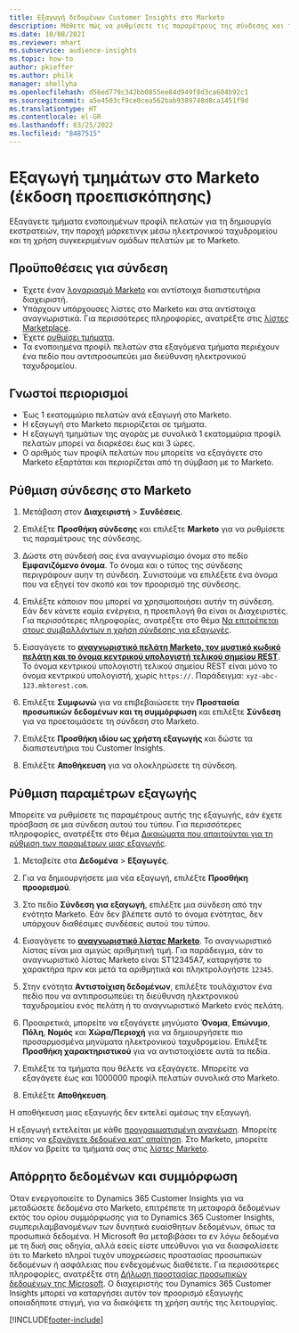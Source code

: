```yaml
---
title: Εξαγωγή δεδομένων Customer Insights στο Marketo
description: Μάθετε πώς να ρυθμίσετε τις παραμέτρους της σύνδεσης και της εξαγωγής στο Marketo.
ms.date: 10/08/2021
ms.reviewer: mhart
ms.subservice: audience-insights
ms.topic: how-to
author: pkieffer
ms.author: philk
manager: shellyha
ms.openlocfilehash: d56ed779c342bb0855ee84d949f8d3ca604b92c1
ms.sourcegitcommit: a5e4503cf9ce0cea562bab9389748d8ca1451f9d
ms.translationtype: HT
ms.contentlocale: el-GR
ms.lasthandoff: 03/25/2022
ms.locfileid: "8487515"
---
```

# <a name="export-segments-to-marketo-preview"></a>Εξαγωγή τμημάτων στο Marketo (έκδοση προεπισκόπησης)

Εξαγάγετε τμήματα ενοποιημένων προφίλ πελατών για τη δημιουργία εκστρατειών, την παροχή μάρκετινγκ μέσω ηλεκτρονικού ταχυδρομείου και τη χρήση συγκεκριμένων ομάδων πελατών με το Marketo.

## <a name="prerequisites-for-connection"></a>Προϋποθέσεις για σύνδεση

-   Έχετε έναν [λογαριασμό Marketo](https://login.marketo.com/) και αντίστοιχα διαπιστευτήρια διαχειριστή.
-   Υπάρχουν υπάρχουσες λίστες στο Marketo και στα αντίστοιχα αναγνωριστικά. Για περισσότερες πληροφορίες, ανατρέξτε στις [λίστες Marketplace](https://docs.marketo.com/display/public/DOCS/Understanding+Static+Lists).
-   Έχετε [ρυθμίσει τμήματα](segments.md).
-   Τα ενοποιημένα προφίλ πελατών στα εξαγόμενα τμήματα περιέχουν ένα πεδίο που αντιπροσωπεύει μια διεύθυνση ηλεκτρονικού ταχυδρομείου.

## <a name="known-limitations"></a>Γνωστοί περιορισμοί

- Έως 1 εκατομμύριο πελατών ανά εξαγωγή στο Marketo.
- Η εξαγωγή στο Marketo περιορίζεται σε τμήματα.
- Η εξαγωγή τμημάτων της αγοράς με συνολικά 1 εκατομμύρια προφίλ πελατών μπορεί να διαρκέσει έως και 3 ώρες. 
- Ο αριθμός των προφίλ πελατών που μπορείτε να εξαγάγετε στο Marketo εξαρτάται και περιορίζεται από τη σύμβαση με το Marketo.

## <a name="set-up-connection-to-marketo"></a>Ρύθμιση σύνδεσης στο Marketo

1. Μετάβαση στον **Διαχειριστή** > **Συνδέσεις**.

1. Επιλέξτε **Προσθήκη σύνδεσης** και επιλέξτε **Marketo** για να ρυθμίσετε τις παραμέτρους της σύνδεσης.

1. Δώστε στη σύνδεσή σας ένα αναγνωρίσιμο όνομα στο πεδίο **Εμφανιζόμενο όνομα**. Το όνομα και ο τύπος της σύνδεσης περιγράφουν αυην τη σύνδεση. Συνιστούμε να επιλέξετε ένα όνομα που να εξηγεί τον σκοπό και τον προορισμό της σύνδεσης.

1. Επιλέξτε κάποιον που μπορεί να χρησιμοποιήσει αυτήν τη σύνδεση. Εάν δεν κάνετε καμία ενέργεια, η προεπιλογή θα είναι οι Διαχειριστές. Για περισσότερες πληροφορίες, ανατρέξτε στο θέμα [Να επιτρέπεται στους συμβαλλόντων η χρήση σύνδεσης για εξαγωγές](connections.md#allow-contributors-to-use-a-connection-for-exports).

1. Εισαγάγετε το **[αναγνωριστικό πελάτη Marketo, τον μυστικό κωδικό πελάτη και το όνομα κεντρικού υπολογιστή τελικού σημείου REST](https://developers.marketo.com/rest-api/authentication/)**. Το όνομα κεντρικού υπολογιστή τελικού σημείου REST είναι μόνο το όνομα κεντρικού υπολογιστή, χωρίς `https://`. Παράδειγμα: `xyz-abc-123.mktorest.com`. 

1. Επιλέξτε **Συμφωνώ** για να επιβεβαιώσετε την **Προστασία προσωπικών δεδομένων και τη συμμόρφωση** και επιλέξτε **Σύνδεση** για να προετοιμάσετε τη σύνδεση στο Marketo.

1. Επιλέξτε **Προσθήκη ιδίου ως χρήστη εξαγωγής** και δώστε τα διαπιστευτήρια του Customer Insights.

1. Επιλέξτε **Αποθήκευση** για να ολοκληρώσετε τη σύνδεση.

## <a name="configure-an-export"></a>Ρύθμιση παραμέτρων εξαγωγής

Μπορείτε να ρυθμίσετε τις παραμέτρους αυτής της εξαγωγής, εάν έχετε πρόσβαση σε μια σύνδεση αυτού του τύπου. Για περισσότερες πληροφορίες, ανατρέξτε στο θέμα [Δικαιώματα που απαιτούνται για τη ρύθμιση των παραμέτρων μιας εξαγωγής](export-destinations.md#set-up-a-new-export).

1. Μεταβείτε στα **Δεδομένα** > **Εξαγωγές**.

1. Για να δημιουργήσετε μια νέα εξαγωγή, επιλέξτε **Προσθήκη προορισμού**.

1. Στο πεδίο **Σύνδεση για εξαγωγή**, επιλέξτε μια σύνδεση από την ενότητα Marketo. Εάν δεν βλέπετε αυτό το όνομα ενότητας, δεν υπάρχουν διαθέσιμες συνδέσεις αυτού του τύπου.

1. Εισαγάγετε το **[αναγνωριστικό λίστας Marketo](https://docs.marketo.com/display/public/DOCS/Understanding+Static+Lists)**. Το αναγνωριστικό λίστας είναι μια αμιγώς αριθμητική τιμή. Για παράδειγμα, εάν το αναγνωριστικό λίστας Marketo είναι ST12345A7, καταργήστε το χαρακτήρα πριν και μετά τα αριθμητικά και πληκτρολογήστε `12345`. 

1. Στην ενότητα **Αντιστοίχιση δεδομένων**, επιλέξτε τουλάχιστον ένα πεδίο που να αντιπροσωπεύει τη διεύθυνση ηλεκτρονικού ταχυδρομείου ενός πελάτη ή το αναγνωριστικό Marketo ενός πελάτη. 

1. Προαιρετικά, μπορείτε να εξαγάγετε μηνύματα **Όνομα**, **Επώνυμο**, **Πόλη**, **Νομός** και **Χώρα/Περιοχή** για να δημιουργήσετε πιο προσαρμοσμένα μηνύματα ηλεκτρονικού ταχυδρομείου. Επιλέξτε **Προσθήκη χαρακτηριστικού** για να αντιστοιχίσετε αυτά τα πεδία.

1. Επιλέξτε τα τμήματα που θέλετε να εξαγάγετε. Μπορείτε να εξαγάγετε έως και 1000000 προφίλ πελατών συνολικά στο Marketo.

1. Επιλέξτε **Αποθήκευση**.

Η αποθήκευση μιας εξαγωγής δεν εκτελεί αμέσως την εξαγωγή.

Η εξαγωγή εκτελείται με κάθε [προγραμματισμένη ανανέωση](system.md#schedule-tab). Μπορείτε επίσης να [εξαγάγετε δεδομένα κατ' απαίτηση](export-destinations.md#run-exports-on-demand). Στο Marketo, μπορείτε πλέον να βρείτε τα τμήματά σας στις [λίστες Marketo](https://docs.marketo.com/display/public/DOCS/Understanding+Static+Lists).


## <a name="data-privacy-and-compliance"></a>Απόρρητο δεδομένων και συμμόρφωση

Όταν ενεργοποιείτε το Dynamics 365 Customer Insights για να μεταδώσετε δεδομένα στο Marketo, επιτρέπετε τη μεταφορά δεδομένων εκτός του ορίου συμμόρφωσης για το Dynamics 365 Customer Insights, συμπεριλαμβανομένων των δυνητικά ευαίσθητων δεδομένων, όπως τα προσωπικά δεδομένα. Η Microsoft θα μεταβιβάσει τα εν λόγω δεδομένα με τη δική σας οδηγία, αλλά εσείς είστε υπεύθυνοι για να διασφαλίσετε ότι το Marketo πληροί τυχόν υποχρεώσεις προστασίας προσωπικών δεδομένων ή ασφάλειας που ενδεχομένως διαθέτετε. Για περισσότερες πληροφορίες, ανατρέξτε στη [Δήλωση προστασίας προσωπικών δεδομένων της Microsoft](https://go.microsoft.com/fwlink/?linkid=396732).
Ο διαχειριστής του Dynamics 365 Customer Insights μπορεί να καταργήσει αυτόν τον προορισμό εξαγωγής οποιαδήποτε στιγμή, για να διακόψετε τη χρήση αυτής της λειτουργίας.


[!INCLUDE[footer-include](../includes/footer-banner.md)]
